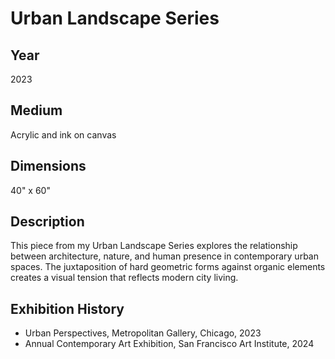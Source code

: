 # Urban Landscape Series

## Year
2023

## Medium
Acrylic and ink on canvas

## Dimensions
40" x 60"

## Description
This piece from my Urban Landscape Series explores the relationship between architecture, nature, and human presence in contemporary urban spaces. The juxtaposition of hard geometric forms against organic elements creates a visual tension that reflects modern city living.

## Exhibition History
- Urban Perspectives, Metropolitan Gallery, Chicago, 2023
- Annual Contemporary Art Exhibition, San Francisco Art Institute, 2024
